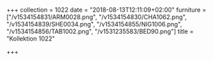 +++
collection = 1022
date = "2018-08-13T12:11:09+02:00"
furniture = ["/v1534154831/ARM0028.png", "/v1534154830/CHA1062.png", "/v1534154839/SHE0034.png", "/v1534154855/NIG1006.png", "/v1534154856/TAB1002.png", "/v1531235583/BED90.png"]
title = "Kollektion 1022"

+++
